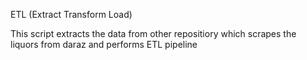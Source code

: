 ETL (Extract Transform Load)

This script extracts the data from other repositiory which scrapes the liquors from daraz and performs ETL pipeline